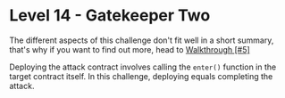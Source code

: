 # Level 14 - Gatekeeper Two

The different aspects of this challenge don't fit well in a short summary, that's why if you want to find out more, head to [Walkthrough [#5]](https://aleksandar-had.medium.com/ethernaut-walkthrough-5-796c59b842bd)

Deploying the attack contract involves calling the ```enter()``` function in the target contract itself. In this challenge, deploying equals completing the attack.
